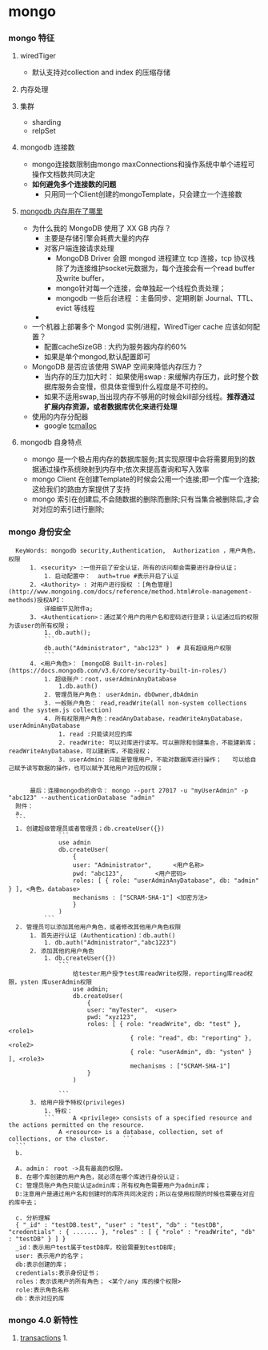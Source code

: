 # mongo
### mongo 特征
1. wiredTiger
    - 默认支持对collection and index 的压缩存储
2. 内存处理

3. 集群 
    - sharding
    - relpSet

4. mongodb 连接数
    - mongo连接数限制由mongo maxConnections和操作系统中单个进程可操作文档数共同决定
    - **如何避免多个连接数的问题**
        - 只用同一个Client创建的mongoTemplate，只会建立一个连接数

5. [mongodb 内存用在了哪里](http://mongoing.com/archives/8781)
    - 为什么我的 MongoDB 使用了 XX GB 内存？
        - 主要是存储引擎会耗费大量的内存
        - 对客户端连接请求处理
            - MongoDB Driver 会跟 mongod 进程建立 tcp 连接，tcp 协议栈除了为连接维护socket元数据为，每个连接会有一个read buffer及write buffer，
            - mongo针对每一个连接，会单独起一个线程负责处理；
            - mongodb 一些后台进程 ：主备同步、定期刷新 Journal、TTL、evict 等线程
        - 
    - 一个机器上部署多个 Mongod 实例/进程，WiredTiger cache 应该如何配置？
        - 配置cacheSizeGB : 大约为服务器内存的60%
        - 如果是单个mongod,默认配置即可
    - MongoDB 是否应该使用 SWAP 空间来降低内存压力？
        - 当内存的压力加大时： 如果使用swap : 来缓解内存压力，此时整个数据库服务会变慢，但具体变慢到什么程度是不可控的。
        - 如果不适用swap,当出现内存不够用的时候会kill部分线程。**推荐通过扩展内存资源，或者数据库优化来进行处理**
    - 使用的内存分配器
        - google [tcmalloc](https://gperftools.github.io/gperftools/tcmalloc.html) 
        
6. mongodb 自身特点
    - mongo 是一个极占用内存的数据库服务;其实现原理中会将需要用到的数据通过操作系统映射到内存中;依次来提高查询和写入效率
    - mongo Client 在创建Template的时候会公用一个连接;即一个库一个连接;这给我们的路由方案提供了支持
    - mongo 索引在创建后,不会随数据的删除而删除;只有当集合被删除后,才会对对应的索引进行删除;

### mongo 身份安全
  ```
    KeyWords: mongodb security,Authentication,  Authorization ，用户角色，权限
        1. <security> :一但开启了安全认证，所有的访问都会需要进行身份认证；
            1. 启动配置中：  auth=true #表示开启了认证
        2. <Authority> : 对用户进行授权 ：[角色管理](http://www.mongoing.com/docs/reference/method.html#role-management-methods)授权API：
            详细细节见附件a;
        3. <Authentication>：通过某个用户的用户名和密码进行登录；认证通过后的权限为该user的所有权限；
            1. db.auth();
            ```
            db.auth("Administrator", "abc123" )  # 具有超级用户权限
            ```
        4. <用户角色>： [mongoDB Built-in-roles](https://docs.mongodb.com/v3.6/core/security-built-in-roles/)
            1. 超级账户：root，userAdminAnyDatabase
                1.db.auth()
            2. 管理员账户角色： userAdmin，dbOwner,dbAdmin
            3. 一般账户角色： read,readWrite(all non-system collections and the system.js collection)
            4. 所有权限用户角色：readAnyDatabase，readWriteAnyDatabase，userAdminAnyDatabase  
                1. read :只能读对应的库
                2. readWrite: 可以对库进行读写。可以删除和创建集合，不能建新库； readWriteAnyDatabase，可以建新库，不能授权；
                3. userAdmin: 只能是管理用户，不能对数据库进行操作；	可以给自己赋予读写数据的操作，也可以赋予其他用户对应的权限；
                
        
        最后：连接mongodb的命令： mongo --port 27017 -u "myUserAdmin" -p "abc123" --authenticationDatabase "admin"
    附件： 
    a.
    ```
    1. 创建超级管理员或者管理员；db.createUser({})
                ```
                use admin
                db.createUser(
                    {
                    user: "Administrator",      <用户名称>
                    pwd: "abc123",         <用户密码>
                    roles: [ { role: "userAdminAnyDatabase", db: "admin" } ], <角色，database>
                    mechanisms : ["SCRAM-SHA-1"] <加密方法>
                    }
                )
            ```
    2. 管理员可以添加其他用户角色，或者修改其他用户角色权限
        1. 首先进行认证 (Authentication)：db.auth()
            1. db.auth("Administrator","abc1223")
        2. 添加其他的用户角色
            1. db.createUser({})
                ```
                    给tester用户授予test库readWrite权限，reporting库read权限，ysten 库userAdmin权限
                    use admin;
                    db.createUser(
                        {
                        user: "myTester",  <user>
                        pwd: "xyz123",
                        roles: [ { role: "readWrite", db: "test" }, <role1>
                                    { role: "read", db: "reporting" },  <role2>
                                    { role: "userAdmin", db: "ysten" } ], <role3>
                                    mechanisms : ["SCRAM-SHA-1"] 
                        }
                    )
                
                ```
        3. 给用户授予特权(privileges)
            1. 特权：
            ```     A <privilege> consists of a specified resource and the actions permitted on the resource.
                A <resource> is a database, collection, set of collections, or the cluster.    ```
    ```
    b. 

    A. admin： root ->具有最高的权限。
    B. 在哪个库创建的用户角色，就必须在哪个库进行身份认证；
    C: 管理员账户角色只能认证admin库；所有权角色需要用户为admin库；
    D:注意用户是通过用户名和创建时的库所共同决定的；所以在使用权限的时候也需要在对应的库中去；

    c. 分析理解
    { "_id" : "testDB.test", "user" : "test", "db" : "testDB", "credentials" : { ....... }, "roles" : [ { "role" : "readWrite", "db" : "testDB" } ] }
    _id：表示用户test属于testDB库，校验需要到testDB库;
    user: 表示用户的名字；
    db:表示创建的库；
    credentials:表示身份证书；
    roles：表示该用户的所有角色； <某个/any 库的摸个权限>
    role:表示角色名称
    db：表示对应的库
 
  ```
### mongo 4.0 新特性
1. [transactions](https://docs.mongodb.com/manual/core/transactions/)
    1. 



